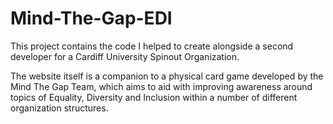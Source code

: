 # Mind-The-Gap-EDI
This project contains the code I helped to create alongside a second developer for a Cardiff University Spinout Organization.

The website itself is a companion to a physical card game developed by the Mind The Gap Team, which aims to aid with improving awareness around topics of Equality, Diversity and Inclusion within a number of different organization structures.
